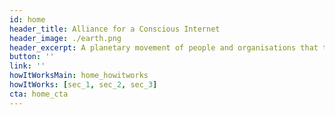 ```yaml
---
id: home
header_title: Alliance for a Conscious Internet 
header_image: ./earth.png
header_excerpt: A planetary movement of people and organisations that take action now to shape a conscious digital world that empowers everyone equally, across borders.
button: ''
link: ''
howItWorksMain: home_howitworks
howItWorks: [sec_1, sec_2, sec_3]
cta: home_cta
---
```


